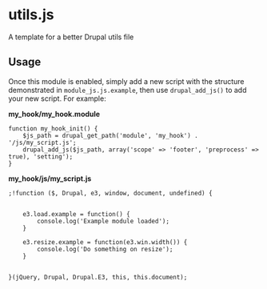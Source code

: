 utils.js
========

A template for a better Drupal utils file

## Usage

Once this module is enabled, simply add a new script with the structure demonstrated in ```module_js.js.example```, then use ```drupal_add_js()``` to add your new script. For example:

**my_hook/my_hook.module**

```
function my_hook_init() {
	$js_path = drupal_get_path('module', 'my_hook') . '/js/my_script.js';
	drupal_add_js($js_path, array('scope' => 'footer', 'preprocess' => true), 'setting');
}
```

**my_hook/js/my_script.js**

```
;!function ($, Drupal, e3, window, document, undefined) {


	e3.load.example = function() {
		console.log('Example module loaded');
	}
	
	e3.resize.example = function(e3.win.width()) {
		console.log('Do something on resize');
	}


}(jQuery, Drupal, Drupal.E3, this, this.document);
```